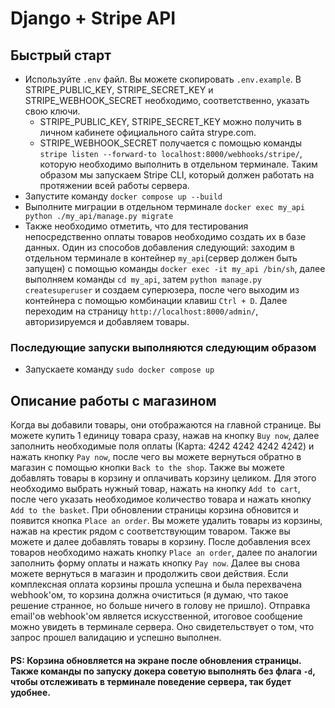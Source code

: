 # Django + Stripe API
## Быстрый старт
- Используйте `.env` файл. Вы можете скопировать `.env.example`. В STRIPE_PUBLIC_KEY, STRIPE_SECRET_KEY и STRIPE_WEBHOOK_SECRET необходимо, соответственно, указать свою ключи.
    - STRIPE_PUBLIC_KEY, STRIPE_SECRET_KEY можно получить в личном кабинете официального сайта strype.com. 
    - STRIPE_WEBHOOK_SECRET получается с помощью команды `stripe listen --forward-to localhost:8000/webhooks/stripe/`, которую необходимо выполнить в отдельном терминале. Таким образом мы запускаем Stripe CLI, который должен работать на протяжении всей работы сервера.
- Запустите команду `docker compose up --build`
- Выполните миграции в отдельном терминале `docker exec my_api python ./my_api/manage.py migrate`
- Также необходимо отметить, что для тестирования непосредственно оплаты товаров необходимо создать их в базе данных. Один из способов добавления следующий: заходим в отдельном терминале в контейнер `my_api`(сервер должен быть запущен) с помощью команды `docker exec -it my_api /bin/sh`, далее выполняем команды `cd my_api`, затем `python manage.py createsuperuser` и создаем суперюзера, после чего выходим из контейнера с помощью комбинации клавиш `Ctrl + D`. Далее переходим на страницу `http://localhost:8000/admin/`, авторизируемся и добавляем товары.
### Последующие запуски выполняются следующим образом
- Запускаете команду `sudo docker compose up`
## Описание работы с магазином
Когда вы добавили товары, они отображаются на главной странице. Вы можете купить 1 единицу товара сразу, нажав на кнопку `Buy now`, далее заполнить необходимые поля оплаты (Карта: 4242 4242 4242 4242) и нажать кнопку `Pay now`, после чего вы можете вернуться обратно в магазин с помощью кнопки `Back to the shop`. Также вы можете добавлять товары в корзину и оплачивать корзину целиком. Для этого необходимо выбрать нужный товар, нажать на кнопку `Add to cart`, после чего указать необходимое количество товара и нажать кнопку `Add to the basket`. При обновлении страницы корзина обновится и появится кнопка `Place an order`. Вы можете удалить товары из корзины, нажав на крестик рядом с соответствующим товаром. Также вы можете и далее добавлять товары в корзину. После добавления всех товаров необходимо нажать кнопку `Place an order`, далее по аналогии заполнить форму оплаты и нажать кнопку `Pay now`. Далее вы снова можете вернуться в магазин и продолжить свои действия. Если комплексная оплата корзины прошла успешна и была перехвачена webhook'ом, то корзина должна очиститься (я думаю, что такое решение странное, но больше ничего в голову не пришло). Отправка email'ов webhook'ом является искусственной, итоговое сообщение можно увидеть в терминале сервера. Оно свидетельствует о том, что запрос прошел валидацию и успешно выполнен.
#### PS: Корзина обновляется на экране после обновления страницы. Также команды по запуску докера советую выполнять без флага `-d`, чтобы отслеживать в терминале поведение сервера, так будет удобнее.